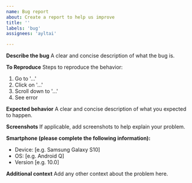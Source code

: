 ```yaml
---
name: Bug report
about: Create a report to help us improve
title: ''
labels: 'bug'
assignees: 'ayltai'

---
```


**Describe the bug**
A clear and concise description of what the bug is.

**To Reproduce**
Steps to reproduce the behavior:
1. Go to '...'
2. Click on '...'
3. Scroll down to '...'
4. See error

**Expected behavior**
A clear and concise description of what you expected to happen.

**Screenshots**
If applicable, add screenshots to help explain your problem.

**Smartphone (please complete the following information):**
 - Device: [e.g. Samsung Galaxy S10]
 - OS: [e.g. Android Q]
 - Version [e.g. 10.0]

**Additional context**
Add any other context about the problem here.
